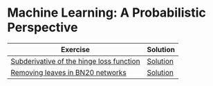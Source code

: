 # Machine Learning: A Probabilistic Perspective
|Exercise|Solution
|------------|-------------|
|[Subderivative of the hinge loss function](https://duane321.github.io/mlpp_test/TestPDFs/subgradHinge_ex.pdf)|[Solution](https://duane321.github.io/mlpp_test/TestPDFs/subgradHinge_sol.pdf)|
|[Removing leaves in BN20 networks](https://duane321.github.io/mlpp_test/TestPDFs/QMRleaf_ex.pdf)|[Solution](https://duane321.github.io/mlpp_test/TestPDFs/QMRleaf_sol.pdf)|
